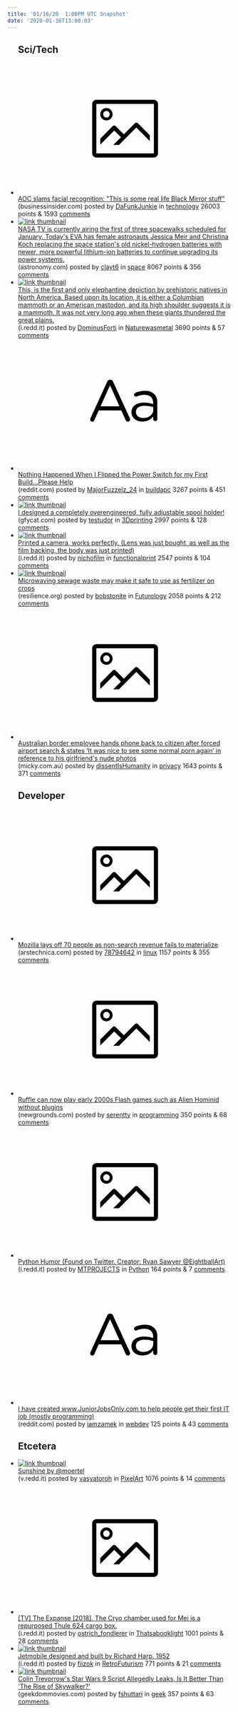 ```yaml
---
title: '01/16/20  1:00PM UTC Snapshot'
date: '2020-01-16T13:00:03'
---
```

<ul>
<h2>Sci/Tech</h2>

<li><a href='https://www.businessinsider.com/aoc-facial-recognition-similar-to-black-mirror-stuff-2020-1'><svg version='1.1' viewBox='-34 -14 104 64' preserveAspectRatio='xMidYMid meet' xmlns='http://www.w3.org/2000/svg' xmlns:xlink='http://www.w3.org/1999/xlink'>
    <title>link thumbnail</title>
    <path d='M32,4H4A2,2,0,0,0,2,6V30a2,2,0,0,0,2,2H32a2,2,0,0,0,2-2V6A2,2,0,0,0,32,4ZM4,30V6H32V30Z'></path>
    <path d='M8.92,14a3,3,0,1,0-3-3A3,3,0,0,0,8.92,14Zm0-4.6A1.6,1.6,0,1,1,7.33,11,1.6,1.6,0,0,1,8.92,9.41Z'></path>
    <path d='M22.78,15.37l-5.4,5.4-4-4a1,1,0,0,0-1.41,0L5.92,22.9v2.83l6.79-6.79L16,22.18l-3.75,3.75H15l8.45-8.45L30,24V21.18l-5.81-5.81A1,1,0,0,0,22.78,15.37Z'></path>
    </svg></a><div><div class='linkTitle'><a href='https://www.businessinsider.com/aoc-facial-recognition-similar-to-black-mirror-stuff-2020-1'>AOC slams facial recognition: "This is some real life Black Mirror stuff"</a></div>(businessinsider.com) posted by <a href='https://www.reddit.com/user/DaFunkJunkie'>DaFunkJunkie</a> in <a href='https://www.reddit.com/r/technology'>technology</a> 26003 points & 1593 <a href='https://www.reddit.com/r/technology/comments/ep9if4/aoc_slams_facial_recognition_this_is_some_real/'>comments</a></div></li>

<li><a href='http://www.astronomy.com/news/2020/01/nasa-will-broadcast-final-spacewalk-to-repair-ams'><img src='https://a.thumbs.redditmedia.com/1yfn1bNMRarOLOhvpCAKcVSztXZX-22MXWa1q1qU9Z8.jpg' alt='link thumbnail'></a><div><div class='linkTitle'><a href='http://www.astronomy.com/news/2020/01/nasa-will-broadcast-final-spacewalk-to-repair-ams'>NASA TV is currently airing the first of three spacewalks scheduled for January. Today's EVA has female astronauts Jessica Meir and Christina Koch replacing the space station's old nickel-hydrogen batteries with newer, more powerful lithium-ion batteries to continue upgrading its power systems.</a></div>(astronomy.com) posted by <a href='https://www.reddit.com/user/clayt6'>clayt6</a> in <a href='https://www.reddit.com/r/space'>space</a> 8067 points & 356 <a href='https://www.reddit.com/r/space/comments/ep3iej/nasa_tv_is_currently_airing_the_first_of_three/'>comments</a></div></li>

<li><a href='https://i.redd.it/k0bkfbl7lya41.jpg'><img src='https://b.thumbs.redditmedia.com/nzlEzFK6Rf8kBAy-tRz4xzSg0A2isZ-SwgGCvvnrGRs.jpg' alt='link thumbnail'></a><div><div class='linkTitle'><a href='https://i.redd.it/k0bkfbl7lya41.jpg'>This, is the first and only elephantine depiction by prehistoric natives in North America. Based upon its location, it is either a Columbian mammoth or an American mastodon, and its high shoulder suggests it is a mammoth. It was not very long ago when these giants thundered the great plains.</a></div>(i.redd.it) posted by <a href='https://www.reddit.com/user/DominusForti'>DominusForti</a> in <a href='https://www.reddit.com/r/Naturewasmetal'>Naturewasmetal</a> 3690 points & 57 <a href='https://www.reddit.com/r/Naturewasmetal/comments/ep3it7/this_is_the_first_and_only_elephantine_depiction/'>comments</a></div></li>

<li><a href='https://www.reddit.com/r/buildapc/comments/ep46ef/nothing_happened_when_i_flipped_the_power_switch/'><svg version='1.1' viewBox='-34 -12 104 64' preserveAspectRatio='xMidYMid slice' xmlns='http://www.w3.org/2000/svg' xmlns:xlink='http://www.w3.org/1999/xlink'>
    <title>text link thumbnail</title>
    <path d='M12.19,8.84a1.45,1.45,0,0,0-1.4-1h-.12a1.46,1.46,0,0,0-1.42,1L1.14,26.56a1.29,1.29,0,0,0-.14.59,1,1,0,0,0,1,1,1.12,1.12,0,0,0,1.08-.77l2.08-4.65h11l2.08,4.59a1.24,1.24,0,0,0,1.12.83,1.08,1.08,0,0,0,1.08-1.08,1.64,1.64,0,0,0-.14-.57ZM6.08,20.71l4.59-10.22,4.6,10.22Z'>
    </path>
    <path d='M32.24,14.78A6.35,6.35,0,0,0,27.6,13.2a11.36,11.36,0,0,0-4.7,1,1,1,0,0,0-.58.89,1,1,0,0,0,.94.92,1.23,1.23,0,0,0,.39-.08,8.87,8.87,0,0,1,3.72-.81c2.7,0,4.28,1.33,4.28,3.92v.5a15.29,15.29,0,0,0-4.42-.61c-3.64,0-6.14,1.61-6.14,4.64v.05c0,2.95,2.7,4.48,5.37,4.48a6.29,6.29,0,0,0,5.19-2.48V26.9a1,1,0,0,0,1,1,1,1,0,0,0,1-1.06V19A5.71,5.71,0,0,0,32.24,14.78Zm-.56,7.7c0,2.28-2.17,3.89-4.81,3.89-1.94,0-3.61-1.06-3.61-2.86v-.06c0-1.8,1.5-3,4.2-3a15.2,15.2,0,0,1,4.22.61Z'>
    </path>
    </svg></a><div><div class='linkTitle'><a href='https://www.reddit.com/r/buildapc/comments/ep46ef/nothing_happened_when_i_flipped_the_power_switch/'>Nothing Happened When I Flipped the Power Switch for my First Build...Please Help</a></div>(reddit.com) posted by <a href='https://www.reddit.com/user/MajorFuzzelz_24'>MajorFuzzelz_24</a> in <a href='https://www.reddit.com/r/buildapc'>buildapc</a> 3267 points & 451 <a href='https://www.reddit.com/r/buildapc/comments/ep46ef/nothing_happened_when_i_flipped_the_power_switch/'>comments</a></div></li>

<li><a href='https://gfycat.com/tightfastairedale'><img src='https://b.thumbs.redditmedia.com/8XvNbTZ9UUmTBs49Elr2SKeTLuNIrHrRadKIRcOS3MU.jpg' alt='link thumbnail'></a><div><div class='linkTitle'><a href='https://gfycat.com/tightfastairedale'>I designed a completely overengineered, fully adjustable spool holder!</a></div>(gfycat.com) posted by <a href='https://www.reddit.com/user/testudor'>testudor</a> in <a href='https://www.reddit.com/r/3Dprinting'>3Dprinting</a> 2997 points & 128 <a href='https://www.reddit.com/r/3Dprinting/comments/epaafx/i_designed_a_completely_overengineered_fully/'>comments</a></div></li>

<li><a href='https://i.redd.it/205m7rp3xya41.jpg'><img src='https://b.thumbs.redditmedia.com/WP7TrLSXl3gsZbMX1TDieWrfdgeSUL3Nbg0gKt6RDQQ.jpg' alt='link thumbnail'></a><div><div class='linkTitle'><a href='https://i.redd.it/205m7rp3xya41.jpg'>Printed a camera, works perfectly. (Lens was just bought, as well as the film backing, the body was just printed)</a></div>(i.redd.it) posted by <a href='https://www.reddit.com/user/nichofilm'>nichofilm</a> in <a href='https://www.reddit.com/r/functionalprint'>functionalprint</a> 2547 points & 104 <a href='https://www.reddit.com/r/functionalprint/comments/ep4cvo/printed_a_camera_works_perfectly_lens_was_just/'>comments</a></div></li>

<li><a href='https://www.resilience.org/stories/2020-01-14/microwaving-sewage-waste-may-make-it-safe-to-use-as-fertilizer-on-crops/'><img src='https://a.thumbs.redditmedia.com/qII8Jq5odYr6jThFxwK0Q22N-gBn8cERA1FEDnEh0w4.jpg' alt='link thumbnail'></a><div><div class='linkTitle'><a href='https://www.resilience.org/stories/2020-01-14/microwaving-sewage-waste-may-make-it-safe-to-use-as-fertilizer-on-crops/'>Microwaving sewage waste may make it safe to use as fertilizer on crops</a></div>(resilience.org) posted by <a href='https://www.reddit.com/user/bobstonite'>bobstonite</a> in <a href='https://www.reddit.com/r/Futurology'>Futurology</a> 2058 points & 212 <a href='https://www.reddit.com/r/Futurology/comments/ep2hrt/microwaving_sewage_waste_may_make_it_safe_to_use/'>comments</a></div></li>

<li><a href='https://micky.com.au/aussie-ex-pat-will-never-return-after-digital-strip-search-reveals-sex-tapes/'><svg version='1.1' viewBox='-34 -14 104 64' preserveAspectRatio='xMidYMid meet' xmlns='http://www.w3.org/2000/svg' xmlns:xlink='http://www.w3.org/1999/xlink'>
    <title>link thumbnail</title>
    <path d='M32,4H4A2,2,0,0,0,2,6V30a2,2,0,0,0,2,2H32a2,2,0,0,0,2-2V6A2,2,0,0,0,32,4ZM4,30V6H32V30Z'></path>
    <path d='M8.92,14a3,3,0,1,0-3-3A3,3,0,0,0,8.92,14Zm0-4.6A1.6,1.6,0,1,1,7.33,11,1.6,1.6,0,0,1,8.92,9.41Z'></path>
    <path d='M22.78,15.37l-5.4,5.4-4-4a1,1,0,0,0-1.41,0L5.92,22.9v2.83l6.79-6.79L16,22.18l-3.75,3.75H15l8.45-8.45L30,24V21.18l-5.81-5.81A1,1,0,0,0,22.78,15.37Z'></path>
    </svg></a><div><div class='linkTitle'><a href='https://micky.com.au/aussie-ex-pat-will-never-return-after-digital-strip-search-reveals-sex-tapes/'>Australian border employee hands phone back to citizen after forced airport search &amp; states ‘It was nice to see some normal porn again’ in reference to his girlfriend's nude photos</a></div>(micky.com.au) posted by <a href='https://www.reddit.com/user/dissentIsHumanity'>dissentIsHumanity</a> in <a href='https://www.reddit.com/r/privacy'>privacy</a> 1643 points & 371 <a href='https://www.reddit.com/r/privacy/comments/epblc8/australian_border_employee_hands_phone_back_to/'>comments</a></div></li>

<h2>Developer</h2>

<li><a href='https://arstechnica.com/gadgets/2020/01/mozilla-lays-off-70-people-as-non-search-revenue-fails-to-materialize/'><svg version='1.1' viewBox='-34 -14 104 64' preserveAspectRatio='xMidYMid meet' xmlns='http://www.w3.org/2000/svg' xmlns:xlink='http://www.w3.org/1999/xlink'>
    <title>link thumbnail</title>
    <path d='M32,4H4A2,2,0,0,0,2,6V30a2,2,0,0,0,2,2H32a2,2,0,0,0,2-2V6A2,2,0,0,0,32,4ZM4,30V6H32V30Z'></path>
    <path d='M8.92,14a3,3,0,1,0-3-3A3,3,0,0,0,8.92,14Zm0-4.6A1.6,1.6,0,1,1,7.33,11,1.6,1.6,0,0,1,8.92,9.41Z'></path>
    <path d='M22.78,15.37l-5.4,5.4-4-4a1,1,0,0,0-1.41,0L5.92,22.9v2.83l6.79-6.79L16,22.18l-3.75,3.75H15l8.45-8.45L30,24V21.18l-5.81-5.81A1,1,0,0,0,22.78,15.37Z'></path>
    </svg></a><div><div class='linkTitle'><a href='https://arstechnica.com/gadgets/2020/01/mozilla-lays-off-70-people-as-non-search-revenue-fails-to-materialize/'>Mozilla lays off 70 people as non-search revenue fails to materialize</a></div>(arstechnica.com) posted by <a href='https://www.reddit.com/user/78794642'>78794642</a> in <a href='https://www.reddit.com/r/linux'>linux</a> 1157 points & 355 <a href='https://www.reddit.com/r/linux/comments/epbf1a/mozilla_lays_off_70_people_as_nonsearch_revenue/'>comments</a></div></li>

<li><a href='https://www.newgrounds.com/portal/view/59593/format/flash?emulate=flash'><svg version='1.1' viewBox='-34 -14 104 64' preserveAspectRatio='xMidYMid meet' xmlns='http://www.w3.org/2000/svg' xmlns:xlink='http://www.w3.org/1999/xlink'>
    <title>link thumbnail</title>
    <path d='M32,4H4A2,2,0,0,0,2,6V30a2,2,0,0,0,2,2H32a2,2,0,0,0,2-2V6A2,2,0,0,0,32,4ZM4,30V6H32V30Z'></path>
    <path d='M8.92,14a3,3,0,1,0-3-3A3,3,0,0,0,8.92,14Zm0-4.6A1.6,1.6,0,1,1,7.33,11,1.6,1.6,0,0,1,8.92,9.41Z'></path>
    <path d='M22.78,15.37l-5.4,5.4-4-4a1,1,0,0,0-1.41,0L5.92,22.9v2.83l6.79-6.79L16,22.18l-3.75,3.75H15l8.45-8.45L30,24V21.18l-5.81-5.81A1,1,0,0,0,22.78,15.37Z'></path>
    </svg></a><div><div class='linkTitle'><a href='https://www.newgrounds.com/portal/view/59593/format/flash?emulate=flash'>Ruffle can now play early 2000s Flash games such as Alien Hominid without plugins</a></div>(newgrounds.com) posted by <a href='https://www.reddit.com/user/serentty'>serentty</a> in <a href='https://www.reddit.com/r/programming'>programming</a> 350 points & 68 <a href='https://www.reddit.com/r/programming/comments/epe0ao/ruffle_can_now_play_early_2000s_flash_games_such/'>comments</a></div></li>

<li><a href='https://i.redd.it/bdr34wxw73b41.jpg'><svg version='1.1' viewBox='-34 -14 104 64' preserveAspectRatio='xMidYMid meet' xmlns='http://www.w3.org/2000/svg' xmlns:xlink='http://www.w3.org/1999/xlink'>
    <title>link thumbnail</title>
    <path d='M32,4H4A2,2,0,0,0,2,6V30a2,2,0,0,0,2,2H32a2,2,0,0,0,2-2V6A2,2,0,0,0,32,4ZM4,30V6H32V30Z'></path>
    <path d='M8.92,14a3,3,0,1,0-3-3A3,3,0,0,0,8.92,14Zm0-4.6A1.6,1.6,0,1,1,7.33,11,1.6,1.6,0,0,1,8.92,9.41Z'></path>
    <path d='M22.78,15.37l-5.4,5.4-4-4a1,1,0,0,0-1.41,0L5.92,22.9v2.83l6.79-6.79L16,22.18l-3.75,3.75H15l8.45-8.45L30,24V21.18l-5.81-5.81A1,1,0,0,0,22.78,15.37Z'></path>
    </svg></a><div><div class='linkTitle'><a href='https://i.redd.it/bdr34wxw73b41.jpg'>Python Humor (Found on Twitter. Creator: Ryan Sawyer @EightballArt)</a></div>(i.redd.it) posted by <a href='https://www.reddit.com/user/MTPROJECTS'>MTPROJECTS</a> in <a href='https://www.reddit.com/r/Python'>Python</a> 164 points & 7 <a href='https://www.reddit.com/r/Python/comments/epfphh/python_humor_found_on_twitter_creator_ryan_sawyer/'>comments</a></div></li>

<li><a href='https://www.reddit.com/r/webdev/comments/eph133/i_have_created_wwwjuniorjobsonlycom_to_help/'><svg version='1.1' viewBox='-34 -12 104 64' preserveAspectRatio='xMidYMid slice' xmlns='http://www.w3.org/2000/svg' xmlns:xlink='http://www.w3.org/1999/xlink'>
    <title>text link thumbnail</title>
    <path d='M12.19,8.84a1.45,1.45,0,0,0-1.4-1h-.12a1.46,1.46,0,0,0-1.42,1L1.14,26.56a1.29,1.29,0,0,0-.14.59,1,1,0,0,0,1,1,1.12,1.12,0,0,0,1.08-.77l2.08-4.65h11l2.08,4.59a1.24,1.24,0,0,0,1.12.83,1.08,1.08,0,0,0,1.08-1.08,1.64,1.64,0,0,0-.14-.57ZM6.08,20.71l4.59-10.22,4.6,10.22Z'>
    </path>
    <path d='M32.24,14.78A6.35,6.35,0,0,0,27.6,13.2a11.36,11.36,0,0,0-4.7,1,1,1,0,0,0-.58.89,1,1,0,0,0,.94.92,1.23,1.23,0,0,0,.39-.08,8.87,8.87,0,0,1,3.72-.81c2.7,0,4.28,1.33,4.28,3.92v.5a15.29,15.29,0,0,0-4.42-.61c-3.64,0-6.14,1.61-6.14,4.64v.05c0,2.95,2.7,4.48,5.37,4.48a6.29,6.29,0,0,0,5.19-2.48V26.9a1,1,0,0,0,1,1,1,1,0,0,0,1-1.06V19A5.71,5.71,0,0,0,32.24,14.78Zm-.56,7.7c0,2.28-2.17,3.89-4.81,3.89-1.94,0-3.61-1.06-3.61-2.86v-.06c0-1.8,1.5-3,4.2-3a15.2,15.2,0,0,1,4.22.61Z'>
    </path>
    </svg></a><div><div class='linkTitle'><a href='https://www.reddit.com/r/webdev/comments/eph133/i_have_created_wwwjuniorjobsonlycom_to_help/'>I have created www.JuniorJobsOnly.com to help people get their first IT job (mostly programming)</a></div>(reddit.com) posted by <a href='https://www.reddit.com/user/iamzamek'>iamzamek</a> in <a href='https://www.reddit.com/r/webdev'>webdev</a> 125 points & 43 <a href='https://www.reddit.com/r/webdev/comments/eph133/i_have_created_wwwjuniorjobsonlycom_to_help/'>comments</a></div></li>

<h2>Etcetera</h2>

<li><a href='https://v.redd.it/nrp458dxc3b41'><img src='https://b.thumbs.redditmedia.com/Q3gyfJ8gLCjiAoWz6-05ZHNqEGVRhoMCHzUK_92aoKQ.jpg' alt='link thumbnail'></a><div><div class='linkTitle'><a href='https://v.redd.it/nrp458dxc3b41'>Sunshine by @moertel</a></div>(v.redd.it) posted by <a href='https://www.reddit.com/user/vasyatoroh'>vasyatoroh</a> in <a href='https://www.reddit.com/r/PixelArt'>PixelArt</a> 1076 points & 14 <a href='https://www.reddit.com/r/PixelArt/comments/epfz1y/sunshine_by_moertel/'>comments</a></div></li>

<li><a href='https://i.redd.it/q6mo8eqeo1b41.jpg'><svg version='1.1' viewBox='-34 -14 104 64' preserveAspectRatio='xMidYMid meet' xmlns='http://www.w3.org/2000/svg' xmlns:xlink='http://www.w3.org/1999/xlink'>
    <title>link thumbnail</title>
    <path d='M32,4H4A2,2,0,0,0,2,6V30a2,2,0,0,0,2,2H32a2,2,0,0,0,2-2V6A2,2,0,0,0,32,4ZM4,30V6H32V30Z'></path>
    <path d='M8.92,14a3,3,0,1,0-3-3A3,3,0,0,0,8.92,14Zm0-4.6A1.6,1.6,0,1,1,7.33,11,1.6,1.6,0,0,1,8.92,9.41Z'></path>
    <path d='M22.78,15.37l-5.4,5.4-4-4a1,1,0,0,0-1.41,0L5.92,22.9v2.83l6.79-6.79L16,22.18l-3.75,3.75H15l8.45-8.45L30,24V21.18l-5.81-5.81A1,1,0,0,0,22.78,15.37Z'></path>
    </svg></a><div><div class='linkTitle'><a href='https://i.redd.it/q6mo8eqeo1b41.jpg'>[TV] The Expanse [2018]. The Cryo chamber used for Mei is a repurposed Thule 624 cargo box.</a></div>(i.redd.it) posted by <a href='https://www.reddit.com/user/ostrich_fondlerer'>ostrich_fondlerer</a> in <a href='https://www.reddit.com/r/Thatsabooklight'>Thatsabooklight</a> 1001 points & 28 <a href='https://www.reddit.com/r/Thatsabooklight/comments/epc4jb/tv_the_expanse_2018_the_cryo_chamber_used_for_mei/'>comments</a></div></li>

<li><a href='https://i.redd.it/pbedufnr12b41.jpg'><img src='https://a.thumbs.redditmedia.com/JK26RygysgcgIkm1kFMCqDzCNFuRxOGxBU0yCTh6si8.jpg' alt='link thumbnail'></a><div><div class='linkTitle'><a href='https://i.redd.it/pbedufnr12b41.jpg'>Jetmobile designed and built by Richard Harp, 1952</a></div>(i.redd.it) posted by <a href='https://www.reddit.com/user/fiizok'>fiizok</a> in <a href='https://www.reddit.com/r/RetroFuturism'>RetroFuturism</a> 771 points & 21 <a href='https://www.reddit.com/r/RetroFuturism/comments/epd3gt/jetmobile_designed_and_built_by_richard_harp_1952/'>comments</a></div></li>

<li><a href='http://geekdommovies.com/colin-trevorrows-star-wars-9-script-allegedly-leaks-is-it-better-than-the-rise-of-skywalker/'><img src='https://b.thumbs.redditmedia.com/KZ2tDRTol8kuIYXO44dBGrA5JIQXyPj5pNVebk5rwlc.jpg' alt='link thumbnail'></a><div><div class='linkTitle'><a href='http://geekdommovies.com/colin-trevorrows-star-wars-9-script-allegedly-leaks-is-it-better-than-the-rise-of-skywalker/'>Colin Trevorrow's Star Wars 9 Script Allegedly Leaks, Is It Better Than 'The Rise of Skywalker?'</a></div>(geekdommovies.com) posted by <a href='https://www.reddit.com/user/fshuttari'>fshuttari</a> in <a href='https://www.reddit.com/r/geek'>geek</a> 357 points & 63 <a href='https://www.reddit.com/r/geek/comments/ep2772/colin_trevorrows_star_wars_9_script_allegedly/'>comments</a></div></li>

</ul>
